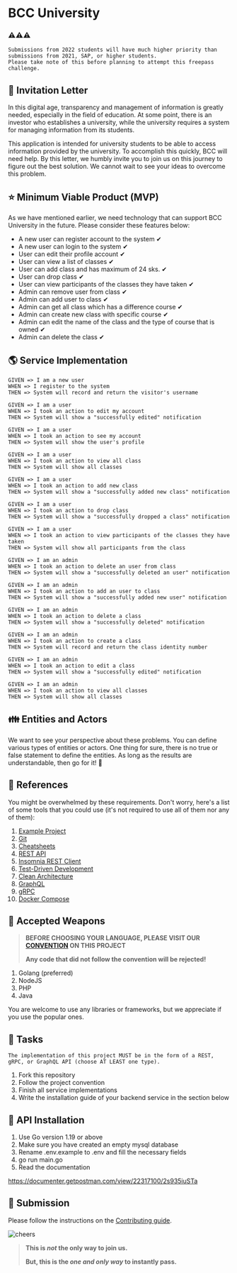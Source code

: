 # BCC University

### ⚠️⚠️⚠️
```
Submissions from 2022 students will have much higher priority than submissions from 2021, SAP, or higher students.
Please take note of this before planning to attempt this freepass challenge.
```
## :love_letter: Invitation Letter

In this digital age, transparency and management of information is greatly needed, especially in the field of education. At some point, there is an investor who establishes a university, while the university requires a system for managing information from its students.

This application is intended for university students to be able to access information provided by the university. To accomplish this quickly, BCC will need help. By this letter, we humbly invite you to join us on this journey to figure out the best solution. We cannot wait to see your ideas to overcome this problem.

## :star: Minimum Viable Product (MVP)

As we have mentioned earlier, we need technology that can support BCC University in the future. Please consider these features below:

* A new user can register account to the system ✔
* A new user can login to the system ✔
* User can edit their profile account ✔
* User can view a list of classes ✔
* User can add class and has maximum of 24 sks. ✔
* User can drop class ✔
* User can view participants of the classes they have taken ✔
* Admin can remove user from class ✔
* Admin can add user to class ✔
* Admin can get all class which has a difference course ✔
* Admin can create new class with specific course ✔
* Admin can edit the name of the class and the type of course that is owned ✔
* Admin can delete the class ✔

## :earth_americas: Service Implementation

```text
GIVEN => I am a new user
WHEN => I register to the system
THEN => System will record and return the visitor's username

GIVEN => I am a user
WHEN => I took an action to edit my account
THEN => System will show a "successfully edited" notification

GIVEN => I am a user
WHEN => I took an action to see my account
THEN => System will show the user's profile

GIVEN => I am a user
WHEN => I took an action to view all class
THEN => System will show all classes

GIVEN => I am a user
WHEN => I took an action to add new class
THEN => System will show a "successfully added new class" notification

GIVEN => I am a user
WHEN => I took an action to drop class
THEN => System will show a "successfully dropped a class" notification

GIVEN => I am a user
WHEN => I took an action to view participants of the classes they have taken
THEN => System will show all participants from the class

GIVEN => I am an admin
WHEN => I took an action to delete an user from class
THEN => System will show a "successfully deleted an user" notification

GIVEN => I am an admin
WHEN => I took an action to add an user to class
THEN => System will show a "successfully added new user" notification

GIVEN => I am an admin
WHEN => I took an action to delete a class
THEN => System will show a "successfully deleted" notification

GIVEN => I am an admin
WHEN => I took an action to create a class
THEN => System will record and return the class identity number

GIVEN => I am an admin
WHEN => I took an action to edit a class
THEN => System will show a "successfully edited" notification

GIVEN => I am an admin
WHEN => I took an action to view all classes
THEN => System will show all classes
```

## :family: Entities and Actors

We want to see your perspective about these problems. You can define various types of entities or actors. One thing for sure, there is no true or false statement to define the entities. As long as the results are understandable, then go for it! :rocket:

## :blue_book: References

You might be overwhelmed by these requirements. Don't worry, here's a list of some tools that you could use (it's not required to use all of them nor any of them):

1. [Example Project](https://github.com/meong1234/fintech)
2. [Git](https://try.github.io/)
3. [Cheatsheets](https://devhints.io/)
4. [REST API](https://restfulapi.net/)
5. [Insomnia REST Client](https://insomnia.rest/)
6. [Test-Driven Development](https://www.freecodecamp.org/news/test-driven-development-what-it-is-and-what-it-is-not-41fa6bca02a2/)
7. [Clean Architecture](https://blog.cleancoder.com/uncle-bob/2012/08/13/the-clean-architecture.html)
8. [GraphQL](https://graphql.org/)
9. [gRPC](https://grpc.io/)
10. [Docker Compose](https://docs.docker.com/compose/install/)

## :hocho: Accepted Weapons

> **BEFORE CHOOSING YOUR LANGUAGE, PLEASE VISIT OUR [CONVENTION](CONVENTION.md) ON THIS PROJECT**
>
> **Any code that did not follow the convention will be rejected!**

1. Golang (preferred)
2. NodeJS
3. PHP
4. Java

You are welcome to use any libraries or frameworks, but we appreciate if you use the popular ones.

## :school_satchel: Tasks
```
The implementation of this project MUST be in the form of a REST, gRPC, or GraphQL API (choose AT LEAST one type).
```
1. Fork this repository
2. Follow the project convention
3. Finish all service implementations
4. Write the installation guide of your backend service in the section below

## :test_tube: API Installation
1. Use Go version 1.19 or above
2. Make sure you have created an empty mysql database
3. Rename .env.example to .env and fill the necessary fields
4. go run main.go
5. Read the documentation

https://documenter.getpostman.com/view/22317100/2s935iuSTa

## :gift: Submission

Please follow the instructions on the [Contributing guide](CONTRIBUTING.md).

![cheers](https://media.giphy.com/media/kv5fbxHVAEOjrHeCLk/giphy.gif)

> **This is *not* the only way to join us.**
>
> **But, this is the *one and only way* to instantly pass.**
